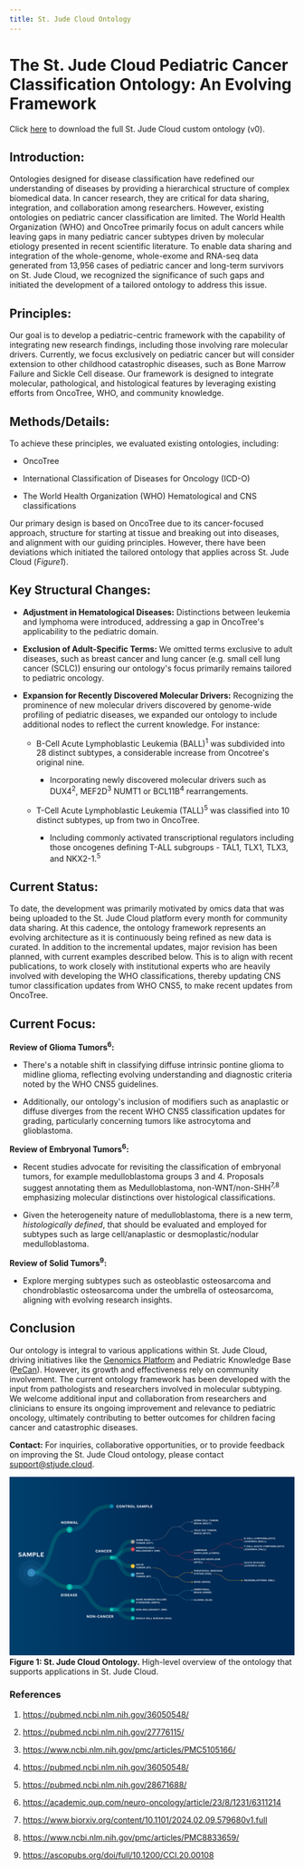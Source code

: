 ```yaml
---
title: St. Jude Cloud Ontology
---
```


# The St. Jude Cloud Pediatric Cancer Classification Ontology: An Evolving Framework  

Click [here](https://permalinks.stjude.cloud/permalinks/st-jude-cloud-ontology) to download the full St. Jude Cloud custom ontology (v0). 

## Introduction: 

Ontologies designed for disease classification have redefined our understanding of diseases by providing a hierarchical structure of complex biomedical data. In cancer research, they are critical for data sharing, integration, and collaboration among researchers. However, existing ontologies on pediatric cancer classification are limited. The World Health Organization (WHO) and OncoTree primarily focus on adult cancers while leaving gaps in many pediatric cancer subtypes driven by molecular etiology presented in recent scientific literature. To enable data sharing and integration of the whole-genome, whole-exome and RNA-seq data generated from 13,956 cases of pediatric cancer and long-term survivors on St. Jude Cloud, we recognized the significance of such gaps and initiated the development of a tailored ontology to address this issue. 

## Principles: 

Our goal is to develop a pediatric-centric framework with the capability of integrating new research findings, including those involving rare molecular drivers. Currently, we focus exclusively on pediatric cancer but will consider extension to other childhood catastrophic diseases, such as Bone Marrow Failure and Sickle Cell disease. Our framework is designed to integrate molecular, pathological, and histological features by leveraging existing efforts from OncoTree, WHO, and community knowledge. 

## Methods/Details: 

To achieve these principles, we evaluated existing ontologies, including:  

- OncoTree 

- International Classification of Diseases for Oncology (ICD-O) 

- The World Health Organization (WHO) Hematological and CNS classifications 

  
Our primary design is based on OncoTree due to its cancer-focused approach, structure for starting at tissue and breaking out into diseases, and alignment with our guiding principles. However, there have been deviations which initiated the tailored ontology that applies across St. Jude Cloud (*Figure1*). 

 
## Key Structural Changes: 

- **Adjustment in Hematological Diseases:** Distinctions between leukemia and lymphoma were introduced, addressing a gap in OncoTree's applicability to the pediatric domain. 

- **Exclusion of Adult-Specific Terms:** We omitted terms exclusive to adult diseases, such as breast cancer and lung cancer (e.g. small cell lung cancer (SCLC)) ensuring our ontology's focus primarily remains tailored to pediatric oncology. 

- **Expansion for Recently Discovered Molecular Drivers:** Recognizing the prominence of new molecular drivers discovered by genome-wide profiling of pediatric diseases, we expanded our ontology to include additional nodes to reflect the current knowledge. For instance: 

    - B-Cell Acute Lymphoblastic Leukemia (BALL)<sup>1</sup> was subdivided into 28 distinct subtypes, a considerable increase from Oncotree's original nine. 

        - Incorporating newly discovered molecular drivers such as DUX4<sup>2</sup>, MEF2D<sup>3</sup> NUMT1 or BCL11B<sup>4</sup> rearrangements. 

    - T-Cell Acute Lymphoblastic Leukemia (TALL)<sup>5</sup> was classified into 10 distinct subtypes, up from two in OncoTree. 

        - Including commonly activated transcriptional regulators including those oncogenes defining T-ALL subgroups - TAL1, TLX1, TLX3, and NKX2-1.<sup>5</sup>

## Current Status:  

To date, the development was primarily motivated by omics data that was being uploaded to the St. Jude Cloud platform every month for community data sharing. At this cadence, the ontology framework represents an evolving architecture as it is continuously being refined as new data is curated. In addition to the incremental updates, major revision has been planned, with current examples described below. This is to align with recent publications, to work closely with institutional experts who are heavily involved with developing the WHO classifications, thereby updating CNS tumor classification updates from WHO CNS5, to make recent updates from OncoTree.

## Current Focus: 

 **Review of Glioma Tumors<sup>6</sup>:**

- There's a notable shift in classifying diffuse intrinsic pontine glioma to midline glioma, reflecting evolving understanding and diagnostic criteria noted by the WHO CNS5 guidelines. 

- Additionally, our ontology's inclusion of modifiers such as anaplastic or diffuse diverges from the recent WHO CNS5 classification updates for grading, particularly concerning tumors like astrocytoma and glioblastoma. 

**Review of Embryonal Tumors<sup>6</sup>:** 

- Recent studies advocate for revisiting the classification of embryonal tumors, for example medulloblastoma groups 3 and 4. Proposals suggest annotating them as Medulloblastoma, non-WNT/non-SHH<sup>7,8</sup> emphasizing molecular distinctions over histological classifications.  

- Given the heterogeneity nature of medulloblastoma, there is a new term, *histologically defined*, that should be evaluated and employed for subtypes such as large cell/anaplastic or desmoplastic/nodular medulloblastoma.  

**Review of Solid Tumors<sup>9</sup>:**  

- Explore merging subtypes such as osteoblastic osteosarcoma and chondroblastic osteosarcoma under the umbrella of osteosarcoma, aligning with evolving research insights. 

## Conclusion 
Our ontology is integral to various applications within St. Jude Cloud, driving initiatives like the [Genomics Platform](https://platform.stjude.cloud/) and Pediatric Knowledge Base ([PeCan](https://pecan.stjude.cloud/)). However, its growth and effectiveness rely on community involvement. The current ontology framework has been developed with the input from pathologists and researchers involved in molecular subtyping. We welcome additional input and collaboration from researchers and clinicians to ensure its ongoing improvement and relevance to pediatric oncology, ultimately contributing to better outcomes for children facing cancer and catastrophic diseases. 

 
**Contact:** For inquiries, collaborative opportunities, or to provide feedback on improving the St. Jude Cloud ontology, please contact [support@stjude.cloud](support@stjude.cloud). 

![](./hierarchy.png)
**Figure 1: St. Jude Cloud Ontology.** High-level overview of the ontology that supports applications in St. Jude Cloud.  

### References 

1. https://pubmed.ncbi.nlm.nih.gov/36050548/ 

2.  https://pubmed.ncbi.nlm.nih.gov/27776115/  

3. https://www.ncbi.nlm.nih.gov/pmc/articles/PMC5105166/  

4.  https://pubmed.ncbi.nlm.nih.gov/36050548/  

5. https://pubmed.ncbi.nlm.nih.gov/28671688/  

6. https://academic.oup.com/neuro-oncology/article/23/8/1231/6311214  

7. https://www.biorxiv.org/content/10.1101/2024.02.09.579680v1.full 

8. https://www.ncbi.nlm.nih.gov/pmc/articles/PMC8833659/ 

9. https://ascopubs.org/doi/full/10.1200/CCI.20.00108 
